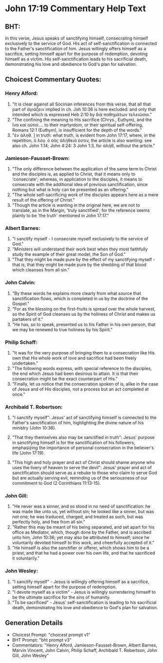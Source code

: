 # John 17:19 Commentary Help Text

## BHT:
In this verse, Jesus speaks of sanctifying himself, consecrating himself exclusively to the service of God. His act of self-sanctification is connected to the Father's sanctification of him. Jesus willingly offers himself as a sacrifice, setting himself apart for the purpose of redemption, devoting himself as a victim. His self-sanctification leads to his sacrificial death, demonstrating his love and obedience to God's plan for salvation.

## Choicest Commentary Quotes:
### Henry Alford:
1. "It is clear against all Socinian inferences from this verse, that all that part of ἁγιάζειν implied in ch. Joh 10:36 is here excluded: and only that intended which is expressed Heb 2:10 by διὰ παθημάτων τελειῶσαι."
2. "The confining the meaning to His sacrifice (Chrys., Euthym), and the ἵνα καὶ αὐτοὶ.… to their martyrdom, or their spiritual self-offering, Romans 12:1 (Euthym), is insufficient for the depth of the words."
3. "ἐν ἀληθ. ] in truth: what truth, is evident from John 17:17, where, in the repetition, ὁ λόγ. ὁ σὸς ἀλήθειά ἐστιν, the article is also wanting: see also ch. John 1:14; John 4:24: 3 John 1:3, for ἀλήθ, without the article."

### Jamieson-Fausset-Brown:
1. "The only difference between the application of the same term to Christ and the disciples is, as applied to Christ, that it means only to 'consecrate'; whereas, in application to the disciples, it means to consecrate with the additional idea of previous sanctification, since nothing but what is holy can be presented as an offering."
2. "The whole self-sacrificing work of the disciples appears here as a mere result of the offering of Christ."
3. "Though the article is wanting in the original here, we are not to translate, as in the Margin, 'truly sanctified'; for the reference seems plainly to be 'the truth' mentioned in John 17:17."

### Albert Barnes:
1. "I sanctify myself - I consecrate myself exclusively to the service of God."
2. "Ministers will understand their work best when they most faithfully study the example of their great model, the Son of God."
3. "That they might be made pure by the effect of my sanctifying myself - that is, that they might be made pure by the shedding of that blood which cleanses from all sin."

### John Calvin:
1. "By these words he explains more clearly from what source that sanctification flows, which is completed in us by the doctrine of the Gospel."
2. "For as the blessing on the first-fruits is spread over the whole harvest, so the Spirit of God cleanses us by the holiness of Christ and makes us partakers of it."
3. "He has, so to speak, presented us to his Father in his own person, that we may be renewed to true holiness by his Spirit."

### Philip Schaff:
1. "It was for the very purpose of bringing them to a consecration like His own that His whole work of love and sacrifice had been freely undertaken."
2. "The following words express, with special reference to the disciples, the end which Jesus had been desirous to attain. It is that their consecration might be the exact counterpart of His."
3. "Finally, let us notice that the consecration spoken of is, alike in the case of Jesus and of His disciples, not a process but an act completed at once."

### Archibald T. Robertson:
1. "I sanctify myself": Jesus' act of sanctifying himself is connected to the Father's sanctification of him, highlighting the divine nature of his ministry (John 10:36).

2. "That they themselves also may be sanctified in truth": Jesus' purpose in sanctifying himself is for the sanctification of his followers, emphasizing the importance of personal consecration in the believer's life (John 17:19).

3. "This high and holy prayer and act of Christ should shame anyone who uses the livery of heaven to serve the devil": Jesus' prayer and act of sanctification should serve as a rebuke to those who claim to serve God but are actually serving evil, reminding us of the seriousness of our commitment to God (2 Corinthians 11:13-15).

### John Gill:
1. "He never was a sinner, and so stood in no need of sanctification: he was made like unto us, yet without sin; he looked like a sinner, but was not one; he was traduced, charged, and treated as such, but was perfectly holy, and free from all sin."
2. "Rather this may be meant of his being separated, and set apart for his office as Mediator, which, though done by the Father, and is ascribed unto him, John 10:36; yet may also be attributed to himself; since he voluntarily devoted himself to this work, and cheerfully accepted of it."
3. "He himself is also the sanctifier or offerer, which shows him to be a priest, and that he had a power over his own life, and that he sacrificed it voluntarily."

### John Wesley:
1. "I sanctify myself" - Jesus is willingly offering himself as a sacrifice, setting himself apart for the purpose of redemption.
2. "I devote myself as a victim" - Jesus is willingly surrendering himself to be the ultimate sacrifice for the sins of humanity.
3. "To be sacrificed" - Jesus' self-sanctification is leading to his sacrificial death, demonstrating his love and obedience to God's plan for salvation.


## Generation Details
- Choicest Prompt: "choicest prompt v1"
- BHT Prompt: "bht prompt v3"
- Commentators: "Henry Alford, Jamieson-Fausset-Brown, Albert Barnes, Marvin Vincent, John Calvin, Philip Schaff, Archibald T. Robertson, John Gill, John Wesley"
